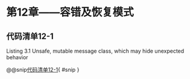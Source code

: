# 第12章——容错及恢复模式

## 代码清单12-1

Listing 3.1 Unsafe, mutable message class, which may hide unexpected behavior

@@snip[代码清单12-1](../../../../chapter12/src/main/scala/chapter12/Unsafe.java){ #snip }